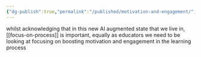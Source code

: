 ```yaml
---
{"dg-publish":true,"permalink":"/published/motivation-and-engagement/","noteIcon":""}
---
```

whilst acknowledging that in this new AI augmented state that we live in, [[focus-on-process]] is important, equally as educators we need to be looking at focusing on boosting motivation and engagement in the learning process
